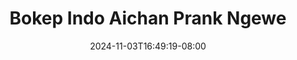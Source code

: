 --- 
title: "Bokep Indo Aichan Prank Ngewe"
description: "nonton bokeh Bokep Indo Aichan Prank Ngewe dood   terbaru"
date: 2024-11-03T16:49:19-08:00
file_code: "1cp82z0f7ab4"
draft: false
cover: "npqp4k720of7md3b.jpg"
tags: ["Bokep", "Indo", "Aichan", "Prank", "Ngewe", "bokep-indo", "bokep-viral", "bokep-ig"]
length: 1996
fld_id: "1483065"
foldername: "A prank"
categories: ["A prank"]
views: 0
---